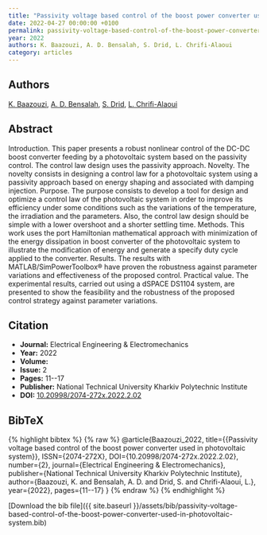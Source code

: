 ```yaml
---
title: "Passivity voltage based control of the boost power converter used in photovoltaic system"
date: 2022-04-27 00:00:00 +0100
permalink: passivity-voltage-based-control-of-the-boost-power-converter-used-in-photovoltaic-system
year: 2022
authors: K. Baazouzi, A. D. Bensalah, S. Drid, L. Chrifi-Alaoui
category: articles
---
```

 
## Authors
[K. Baazouzi](authors/k-baazouzi), [A. D. Bensalah](authors/a-d-bensalah), [S. Drid](authors/s-drid), [L. Chrifi-Alaoui](authors/l-chrifi-alaoui)
 
## Abstract
Introduction. This paper presents a robust nonlinear control of the DC-DC boost converter feeding by a photovoltaic system based on the passivity control. The control law design uses the passivity approach. Novelty. The novelty consists in designing a control law for a photovoltaic system using a passivity approach based on energy shaping and associated with damping injection. Purpose. The purpose consists to develop a tool for design and optimize a control law of the photovoltaic system in order to improve its efficiency under some conditions such as the variations of the temperature, the irradiation and the parameters. Also, the control law design should be simple with a lower overshoot and a shorter settling time. Methods. This work uses the port Hamiltonian mathematical approach with minimization of the energy dissipation in boost converter of the photovoltaic system to illustrate the modification of energy and generate a specify duty cycle applied to the converter. Results. The results with MATLAB/SimPowerToolbox® have proven the robustness against parameter variations and effectiveness of the proposed control. Practical value. The experimental results, carried out using a dSPACE DS1104 system, are presented to show the feasibility and the robustness of the proposed control strategy against parameter variations. 
 
## Citation
- **Journal:** Electrical Engineering &amp; Electromechanics
- **Year:** 2022
- **Volume:** 
- **Issue:** 2
- **Pages:** 11--17
- **Publisher:** National Technical University Kharkiv Polytechnic Institute
- **DOI:** [10.20998/2074-272x.2022.2.02](https://doi.org/10.20998/2074-272x.2022.2.02)
 
## BibTeX
{% highlight bibtex %}
{% raw %}
@article{Baazouzi_2022,
  title={{Passivity voltage based control of the boost power converter used in photovoltaic system}},
  ISSN={2074-272X},
  DOI={10.20998/2074-272x.2022.2.02},
  number={2},
  journal={Electrical Engineering &amp; Electromechanics},
  publisher={National Technical University Kharkiv Polytechnic Institute},
  author={Baazouzi, K. and Bensalah, A. D. and Drid, S. and Chrifi-Alaoui, L.},
  year={2022},
  pages={11--17}
}
{% endraw %}
{% endhighlight %}
 
[Download the bib file]({{ site.baseurl }}/assets/bib/passivity-voltage-based-control-of-the-boost-power-converter-used-in-photovoltaic-system.bib)
 
